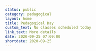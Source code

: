 ```yaml
---
status: public
category: pedagogical
layout: home
title: Pedagogical Day
custom_text: No classes scheduled today
link_text: More details
date: 2020-09-25 07:09:00
shortdate: 2020-09-25
---
```


